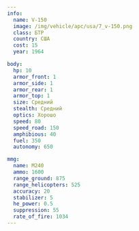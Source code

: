 ```yaml
---
info:
  name: V-150
  image: /img/vehicle/apc/usa/7_v-150.png
  class: БТР
  country: США
  cost: 15
  year: 1964

body:
  hp: 10
  armor_front: 1
  armor_side: 1
  armor_rear: 1
  armor_top: 1
  size: Средний
  stealth: Средний
  optics: Хорошо
  speed: 80
  speed_road: 150
  amphibious: 40
  fuel: 350
  autonomy: 650

mmg:
  name: M240
  ammo: 1600
  range_ground: 875
  range_helicopters: 525
  accuracy: 20
  stabilizer: 5
  he_power: 0.5
  suppression: 55
  rate_of_fire: 1034
---
```

